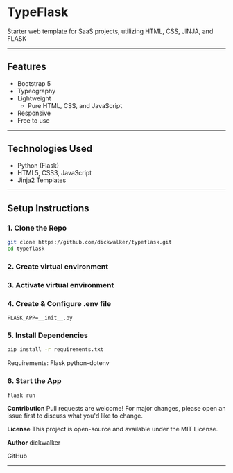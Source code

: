 # TypeFlask
Starter web template for SaaS projects, utilizing HTML, CSS, JINJA, and FLASK

---

## Features
- Bootstrap 5
- Typeography
- Lightweight
	- Pure HTML, CSS, and JavaScript
- Responsive
- Free to use

---

## Technologies Used

- Python (Flask)
- HTML5, CSS3, JavaScript
- Jinja2 Templates

---

## Setup Instructions

### 1. Clone the Repo

```bash
git clone https://github.com/dickwalker/typeflask.git
cd typeflask
```

### 2. Create virtual environment

### 3. Activate virtual environment

### 4. Create & Configure .env file

```code
FLASK_APP=__init__.py
```

### 5. Install Dependencies

```bash
pip install -r requirements.txt
```

Requirements:
Flask
python-dotenv

### 6. Start the App
``` bash
flask run
```

**Contribution**
Pull requests are welcome! For major changes, please open an issue first to discuss what you'd like to change.

**License**
This project is open-source and available under the MIT License.

**Author**
dickwalker

GitHub

---

